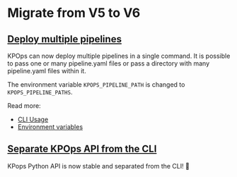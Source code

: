 # Migrate from V5 to V6

## [Deploy multiple pipelines](https://github.com/bakdata/kpops/pull/487)

KPOps can now deploy multiple pipelines in a single command. It is possible to pass one or many pipeline.yaml files or pass a directory with many pipeline.yaml files within it.

The environment variable `KPOPS_PIPELINE_PATH` is changed to `KPOPS_PIPELINE_PATHS`.

Read more:

- [CLI Usage](https://bakdata.github.io/kpops/6.0/user/references/cli-commands/)
- [Environment variables](https://bakdata.github.io/kpops/6.0/user/core-concepts/variables/environment_variables/)

## [Separate KPOps API from the CLI](https://github.com/bakdata/kpops/pull/489)

KPops Python API is now stable and separated from the CLI! 🎉
